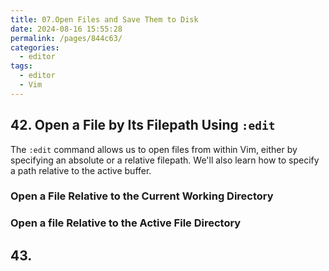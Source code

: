 ```yaml
---
title: 07.Open Files and Save Them to Disk
date: 2024-08-16 15:55:28
permalink: /pages/844c63/
categories: 
  - editor
tags: 
  - editor
  - Vim
---
```


## 42. Open a File by Its Filepath Using `:edit`

The `:edit` command allows us to open files from within Vim, either by specifying an absolute or a relative filepath. We'll also learn how to specify a path relative to the active buffer.

### Open a File Relative to the Current Working Directory

### Open a file Relative to the Active File Directory

## 43.
